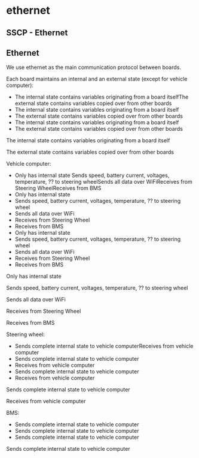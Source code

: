 # ethernet

## SSCP - Ethernet

## Ethernet

We use ethernet as the main communication protocol between boards.

Each board maintains an internal and an external state (except for vehicle computer):

* The internal state contains variables originating from a board itselfThe external state contains variables copied over from other boards
* The internal state contains variables originating from a board itself
* The external state contains variables copied over from other boards
* The internal state contains variables originating from a board itself
* The external state contains variables copied over from other boards

The internal state contains variables originating from a board itself

The external state contains variables copied over from other boards

Vehicle computer:

* Only has internal state Sends speed, battery current, voltages, temperature, ?? to steering wheelSends all data over WiFiReceives from Steering WheelReceives from BMS
* Only has internal state&#x20;
* Sends speed, battery current, voltages, temperature, ?? to steering wheel
* Sends all data over WiFi
* Receives from Steering Wheel
* Receives from BMS
* Only has internal state&#x20;
* Sends speed, battery current, voltages, temperature, ?? to steering wheel
* Sends all data over WiFi
* Receives from Steering Wheel
* Receives from BMS

Only has internal state&#x20;

Sends speed, battery current, voltages, temperature, ?? to steering wheel

Sends all data over WiFi

Receives from Steering Wheel

Receives from BMS

Steering wheel:

* Sends complete internal state to vehicle computerReceives from vehicle computer
* Sends complete internal state to vehicle computer
* Receives from vehicle computer
* Sends complete internal state to vehicle computer
* Receives from vehicle computer

Sends complete internal state to vehicle computer

Receives from vehicle computer

BMS:

* Sends complete internal state to vehicle computer
* Sends complete internal state to vehicle computer
* Sends complete internal state to vehicle computer

Sends complete internal state to vehicle computer
